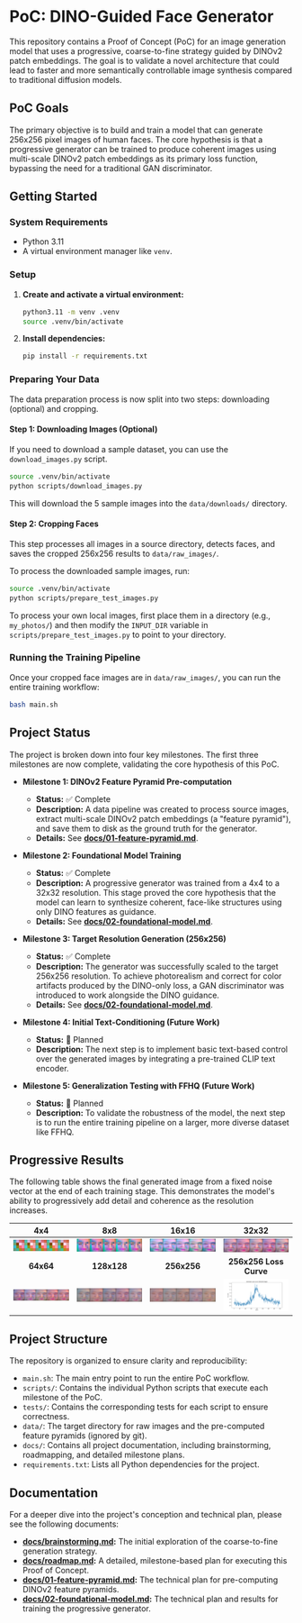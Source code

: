 # PoC: DINO-Guided Face Generator

This repository contains a Proof of Concept (PoC) for an image generation model that uses a progressive, coarse-to-fine strategy guided by DINOv2 patch embeddings. The goal is to validate a novel architecture that could lead to faster and more semantically controllable image synthesis compared to traditional diffusion models.

## PoC Goals

The primary objective is to build and train a model that can generate 256x256 pixel images of human faces. The core hypothesis is that a progressive generator can be trained to produce coherent images using multi-scale DINOv2 patch embeddings as its primary loss function, bypassing the need for a traditional GAN discriminator.

## Getting Started

### System Requirements
- Python 3.11
- A virtual environment manager like `venv`.

### Setup
1. **Create and activate a virtual environment:**
   ```bash
   python3.11 -m venv .venv
   source .venv/bin/activate
   ```
2. **Install dependencies:**
   ```bash
   pip install -r requirements.txt
   ```

### Preparing Your Data
The data preparation process is now split into two steps: downloading (optional) and cropping.

#### Step 1: Downloading Images (Optional)
If you need to download a sample dataset, you can use the `download_images.py` script.
   ```bash
   source .venv/bin/activate
   python scripts/download_images.py
   ```
This will download the 5 sample images into the `data/downloads/` directory.

#### Step 2: Cropping Faces
This step processes all images in a source directory, detects faces, and saves the cropped 256x256 results to `data/raw_images/`.

To process the downloaded sample images, run:
   ```bash
   source .venv/bin/activate
   python scripts/prepare_test_images.py
   ```
To process your own local images, first place them in a directory (e.g., `my_photos/`) and then modify the `INPUT_DIR` variable in `scripts/prepare_test_images.py` to point to your directory.

### Running the Training Pipeline
Once your cropped face images are in `data/raw_images/`, you can run the entire training workflow:
   ```bash
   bash main.sh
   ```

## Project Status

The project is broken down into four key milestones. The first three milestones are now complete, validating the core hypothesis of this PoC.

*   **Milestone 1: DINOv2 Feature Pyramid Pre-computation**
    *   **Status:** ✅ Complete
    *   **Description:** A data pipeline was created to process source images, extract multi-scale DINOv2 patch embeddings (a "feature pyramid"), and save them to disk as the ground truth for the generator.
    *   **Details:** See **[docs/01-feature-pyramid.md](docs/01-feature-pyramid.md)**.

*   **Milestone 2: Foundational Model Training**
    *   **Status:** ✅ Complete
    *   **Description:** A progressive generator was trained from a 4x4 to a 32x32 resolution. This stage proved the core hypothesis that the model can learn to synthesize coherent, face-like structures using only DINO features as guidance.
    *   **Details:** See **[docs/02-foundational-model.md](docs/02-foundational-model.md)**.

*   **Milestone 3: Target Resolution Generation (256x256)**
    *   **Status:** ✅ Complete
    *   **Description:** The generator was successfully scaled to the target 256x256 resolution. To achieve photorealism and correct for color artifacts produced by the DINO-only loss, a GAN discriminator was introduced to work alongside the DINO guidance.
    *   **Details:** See **[docs/02-foundational-model.md](docs/02-foundational-model.md)**.

*   **Milestone 4: Initial Text-Conditioning (Future Work)**
    *   **Status:** 📝 Planned
    *   **Description:** The next step is to implement basic text-based control over the generated images by integrating a pre-trained CLIP text encoder.

*   **Milestone 5: Generalization Testing with FFHQ (Future Work)**
    *   **Status:** 📝 Planned
    *   **Description:** To validate the robustness of the model, the next step is to run the entire training pipeline on a larger, more diverse dataset like FFHQ.

## Progressive Results

The following table shows the final generated image from a fixed noise vector at the end of each training stage. This demonstrates the model's ability to progressively add detail and coherence as the resolution increases.

| 4x4 | 8x8 | 16x16 | 32x32 |
| :---: | :---: | :---: | :---: |
| ![Final 4x4 Output](examples/visualizations/final_4x4.png) | ![Final 8x8 Output](examples/visualizations/final_8x8.png) | ![Final 16x16 Output](examples/visualizations/final_16x16.png) | ![Final 32x32 Output](examples/visualizations/final_32x32.png) |
| **64x64** | **128x128** | **256x256** | **256x256 Loss Curve** |
| ![Final 64x64 Output](examples/visualizations/final_64x64.png) | ![Final 128x128 Output](examples/visualizations/final_128x128.png) | ![Final 256x256 Output](examples/visualizations/final_256x256.png) | ![256x256 Loss Curve](examples/visualizations/loss_curve_256x256.png) |



## Project Structure

The repository is organized to ensure clarity and reproducibility:

-   `main.sh`: The main entry point to run the entire PoC workflow.
-   `scripts/`: Contains the individual Python scripts that execute each milestone of the PoC.
-   `tests/`: Contains the corresponding tests for each script to ensure correctness.
-   `data/`: The target directory for raw images and the pre-computed feature pyramids (ignored by git).
-   `docs/`: Contains all project documentation, including brainstorming, roadmapping, and detailed milestone plans.
-   `requirements.txt`: Lists all Python dependencies for the project.

## Documentation

For a deeper dive into the project's conception and technical plan, please see the following documents:

*   **[docs/brainstorming.md](docs/brainstorming.md):** The initial exploration of the coarse-to-fine generation strategy.
*   **[docs/roadmap.md](docs/roadmap.md):** A detailed, milestone-based plan for executing this Proof of Concept.
*   **[docs/01-feature-pyramid.md](docs/01-feature-pyramid.md):** The technical plan for pre-computing DINOv2 feature pyramids.
*   **[docs/02-foundational-model.md](docs/02-foundational-model.md):** The technical plan and results for training the progressive generator.
